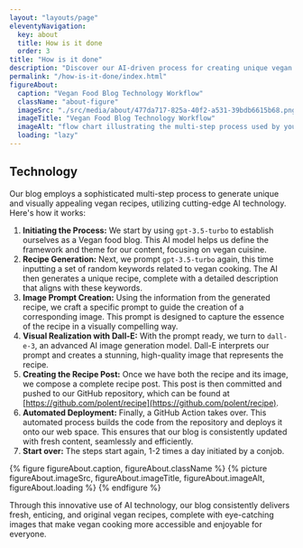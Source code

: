```yaml
---
layout: "layouts/page"
eleventyNavigation:
  key: about
  title: How is it done
  order: 3
title: "How is it done"
description: "Discover our AI-driven process for creating unique vegan recipes. We use gpt-3.5-turbo for content framework and dall-e-3 for stunning images, seamlessly updating our blog with fresh, enticing vegan dishes."
permalink: "/how-is-it-done/index.html"
figureAbout: 
  caption: "Vegan Food Blog Technology Workflow"
  className: "about-figure"
  imageSrc: "./src/media/about/477da717-825a-40f2-a531-39bdb6615b68.png"
  imageTitle: "Vegan Food Blog Technology Workflow"
  imageAlt: "flow chart illustrating the multi-step process used by your vegan food blog, detailing each stage from initiating the process with gpt-3.5-turbo to the automated deployment of content. This visual representation helps in understanding the sequence and interactions of the various steps involved in your sophisticated AI-driven recipe generation and posting."
  loading: "lazy"
---
```


## Technology

Our blog employs a sophisticated multi-step process to generate unique and visually appealing vegan recipes, utilizing cutting-edge AI technology. Here's how it works:

1. **Initiating the Process:** We start by using `gpt-3.5-turbo` to establish ourselves as a Vegan food blog. This AI model helps us define the framework and theme for our content, focusing on vegan cuisine.
2. **Recipe Generation:** Next, we prompt `gpt-3.5-turbo` again, this time inputting a set of random keywords related to vegan cooking. The AI then generates a unique recipe, complete with a detailed description that aligns with these keywords.
3. **Image Prompt Creation:** Using the information from the generated recipe, we craft a specific prompt to guide the creation of a corresponding image. This prompt is designed to capture the essence of the recipe in a visually compelling way.
4. **Visual Realization with Dall-E:** With the prompt ready, we turn to `dall-e-3`, an advanced AI image generation model. Dall-E interprets our prompt and creates a stunning, high-quality image that represents the recipe.
5. **Creating the Recipe Post:** Once we have both the recipe and its image, we compose a complete recipe post. This post is then committed and pushed to our GitHub repository, which can be found at [https://github.com/polent/recipe](https://github.com/polent/recipe).
6. **Automated Deployment:** Finally, a GitHub Action takes over. This automated process builds the code from the repository and deploys it onto our web space. This ensures that our blog is consistently updated with fresh content, seamlessly and efficiently.
7. **Start over:** The steps start again, 1-2 times a day initiated by a conjob.

{% figure figureAbout.caption, figureAbout.className %}
{% picture figureAbout.imageSrc, figureAbout.imageTitle, figureAbout.imageAlt, figureAbout.loading %}
{% endfigure %}

Through this innovative use of AI technology, our blog consistently delivers fresh, enticing, and original vegan recipes, complete with eye-catching images that make vegan cooking more accessible and enjoyable for everyone.
